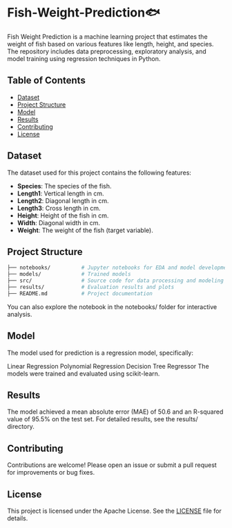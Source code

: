 # Fish-Weight-Prediction🐟

Fish Weight Prediction is a machine learning project that estimates the weight of fish based on various features like length, height, and species. The repository includes data preprocessing, exploratory analysis, and model training using regression techniques in Python.

## Table of Contents

- [Dataset](#dataset)
- [Project Structure](#project-structure)
- [Model](#model)
- [Results](#results)
- [Contributing](#contributing)
- [License](#license)

## Dataset

The dataset used for this project contains the following features:
- **Species**: The species of the fish.
- **Length1**: Vertical length in cm.
- **Length2**: Diagonal length in cm.
- **Length3**: Cross length in cm.
- **Height**: Height of the fish in cm.
- **Width**: Diagonal width in cm.
- **Weight**: The weight of the fish (target variable).

## Project Structure


```bash
├── notebooks/          # Jupyter notebooks for EDA and model development
├── models/             # Trained models
├── src/                # Source code for data processing and modeling
├── results/            # Evaluation results and plots
├── README.md           # Project documentation
```

You can also explore the notebook in the notebooks/ folder for interactive analysis.

## Model
The model used for prediction is a regression model, specifically:

Linear Regression
Polynomial Regression
Decision Tree Regressor
The models were trained and evaluated using scikit-learn.

## Results
The model achieved a mean absolute error (MAE) of 50.6 and an R-squared value of 95.5% on the test set. For detailed results, see the results/ directory.

## Contributing
Contributions are welcome! Please open an issue or submit a pull request for improvements or bug fixes.

## License
This project is licensed under the Apache License. See the [LICENSE](LICENSE) file for details.
